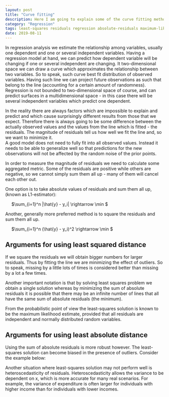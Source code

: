 ```yaml
---
layout: post
title: "Curve fitting"
description: Here I am going to explain some of the curve fitting methods such as least squares and least absolutes
category: "Regression"
tags: least-squares residuals regression absolute-residuals maximum-likelihood  curve-fitting
date: 2019-08-11
---
```


In regression analysis we estimate the relationship among variables, usually one dependent and one or several independent variables. Having a regression model at hand, we can predict how dependent variable will be changing if one or several independent are changing. 
It two-dimensional space we can draw a curve which approximates the relationship between two variables. So to speak, such curve best fit distribution of observed variables. Having such line we can project future observations as such that belong to the line (accounting for a certain amount of randomness). Regression is not bounded to two-dimensional space of course, and can predict surfaces in a multidimensional space - in this case there will be several independent variables which predict one dependent.<br>

In the reality there are always factors which are impossible to explain and predict and which cause surprisingly different results from those that we expect. Therefore there is always going to be some difference between the actually observed values and the values from the line which is fitted - the residuals. The magnitude of residuals tell us how well we fit the line and, so we want to minimize it. <br>
A good model does not need to fully fit into all observed values. Instead it needs to be able to generalize well so that predictions for the new observations will not be affected by the random noise of the prior points.<br>

In order to measure the magnitude of residuals we need to calculate some aggregated metric. Some of the residuals are positive while others are negative, so we cannot simply sum them all up - many of them will cancel each other out. <br>

One option is to take absolute values of residuals and sum them all up, (known as L1-estimator): <br>

&nbsp;&nbsp;&nbsp;&nbsp;
$\sum_{i=1}^n |\hat{y} - y_i| \rightarrow \min $

Another, generally more preferred method is to square the residuals and sum them all up.<br>

&nbsp;&nbsp;&nbsp;&nbsp;
$\sum_{i=1}^n (\hat{y} - y_i)^2 \rightarrow \min $

## Arguments for using least squared distance<br>

If we square the residuals we will obtain bigger numbers for larger residuals. Thus by fitting the line we are minimizing the effect of outliers. So to speak, missing by a little lots of times is considered better than missing by a lot a few times. <br>

Another important notation is that by solving least squares problem we obtain a single solution whereas by minimizing the sum of absolute residuals it is possible that there may be an infinite number of lines that all have the same sum of absolute residuals (the minimum).<br>

From the probabilistic point of view the least-squares solution is known to be the maximum likelihood estimate, provided that all residuals are independent and normally distributed random variables.<br>

## Arguments for using least absolute distance<br>

Using the sum of absolute residuals is more robust however.  The least-squares solution can become biased in the presence of outliers. Consider the example below:

Another situation where least-squares solution may not perform well is heteroscedasticity of residuals. Heteroscedasticity allows the variance to be dependent on x, which is more accurate for many real scenarios. For example, the variance of expenditure is often larger for individuals with higher income than for individuals with lower incomes. 
